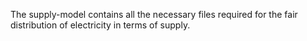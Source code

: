 The supply-model contains all the necessary files required for the fair distribution of electricity in terms of supply.
